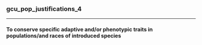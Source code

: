 ### gcu_pop_justifications_4



------
#### To conserve specific adaptive and/or phenotypic traits in populations/and races of introduced species